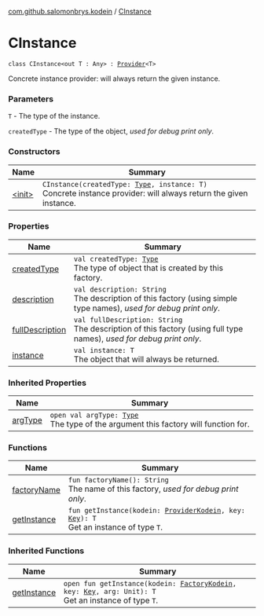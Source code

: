 [com.github.salomonbrys.kodein](../index.md) / [CInstance](.)

# CInstance

`class CInstance<out T : Any> : `[`Provider`](../-provider/index.md)`<T>`

Concrete instance provider: will always return the given instance.

### Parameters

`T` - The type of the instance.

`createdType` - The type of the object, *used for debug print only*.

### Constructors

| Name | Summary |
|---|---|
| [&lt;init&gt;](-init-.md) | `CInstance(createdType: `[`Type`](http://docs.oracle.com/javase/6/docs/api/java/lang/reflect/Type.html)`, instance: T)`<br>Concrete instance provider: will always return the given instance. |

### Properties

| Name | Summary |
|---|---|
| [createdType](created-type.md) | `val createdType: `[`Type`](http://docs.oracle.com/javase/6/docs/api/java/lang/reflect/Type.html)<br>The type of object that is created by this factory. |
| [description](description.md) | `val description: String`<br>The description of this factory (using simple type names), *used for debug print only*. |
| [fullDescription](full-description.md) | `val fullDescription: String`<br>The description of this factory (using full type names), *used for debug print only*. |
| [instance](instance.md) | `val instance: T`<br>The object that will always be returned. |

### Inherited Properties

| Name | Summary |
|---|---|
| [argType](../-provider/arg-type.md) | `open val argType: `[`Type`](http://docs.oracle.com/javase/6/docs/api/java/lang/reflect/Type.html)<br>The type of the argument this factory will function for. |

### Functions

| Name | Summary |
|---|---|
| [factoryName](factory-name.md) | `fun factoryName(): String`<br>The name of this factory, *used for debug print only*. |
| [getInstance](get-instance.md) | `fun getInstance(kodein: `[`ProviderKodein`](../-provider-kodein/index.md)`, key: `[`Key`](../-kodein/-key/index.md)`): T`<br>Get an instance of type `T`. |

### Inherited Functions

| Name | Summary |
|---|---|
| [getInstance](../-provider/get-instance.md) | `open fun getInstance(kodein: `[`FactoryKodein`](../-factory-kodein/index.md)`, key: `[`Key`](../-kodein/-key/index.md)`, arg: Unit): T`<br>Get an instance of type `T`. |
